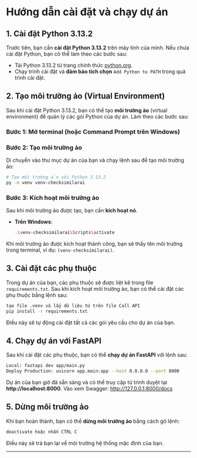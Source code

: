 # **Hướng dẫn cài đặt và chạy dự án**

## **1. Cài đặt Python 3.13.2**

Trước tiên, bạn cần **cài đặt Python 3.13.2** trên máy tính của mình. Nếu chưa cài đặt Python, bạn có thể làm theo các bước sau:

- Tải Python 3.13.2 từ trang chính thức [python.org](https://www.python.org/downloads/release/python-3132/).
- Chạy trình cài đặt và **đảm bảo tích chọn** `Add Python to PATH` trong quá trình cài đặt.

## **2. Tạo môi trường ảo (Virtual Environment)**

Sau khi cài đặt Python 3.13.2, bạn có thể tạo **môi trường ảo** (virtual environment) để quản lý các gói Python của dự án. Làm theo các bước sau:

### **Bước 1: Mở terminal (hoặc Command Prompt trên Windows)**

### **Bước 2: Tạo môi trường ảo**
Di chuyển vào thư mục dự án của bạn và chạy lệnh sau để tạo môi trường ảo:

```bash
# Tạo môi trường ảo với Python 3.13.2
py -m venv venv-checksimilarai
```

### **Bước 3: Kích hoạt môi trường ảo**

Sau khi môi trường ảo được tạo, bạn cần **kích hoạt nó**.

- **Trên Windows**:
  ```bash
  .\venv-checksimilarai\Scripts\activate
  ```


Khi môi trường ảo được kích hoạt thành công, bạn sẽ thấy tên môi trường trong terminal, ví dụ: `(venv-checksimilarai)`.

## **3. Cài đặt các phụ thuộc**

Trong dự án của bạn, các phụ thuộc sẽ được liệt kê trong file `requirements.txt`. Sau khi kích hoạt môi trường ảo, bạn có thể cài đặt các phụ thuộc bằng lệnh sau:

```bash
tạo file .venv và lấy dữ liệu từ trên file Call API
pip install -r requirements.txt
```

Điều này sẽ tự động cài đặt tất cả các gói yêu cầu cho dự án của bạn.

## **4. Chạy dự án với FastAPI**

Sau khi cài đặt các phụ thuộc, bạn có thể **chạy dự án FastAPI** với lệnh sau:

```bash
Local: fastapi dev app/main.py
Deploy Production: uvicorn app.main:app --host 0.0.0.0 --port 8000
```


Dự án của bạn giờ đã sẵn sàng và có thể truy cập từ trình duyệt tại **http://localhost:8000**.
Vào xem Swagger: http://127.0.0.1:8000/docs

## **5. Dừng môi trường ảo**

Khi bạn hoàn thành, bạn có thể **dừng môi trường ảo** bằng cách gõ lệnh:

```bash
deactivate hoặc nhấn CTRL C
```

Điều này sẽ trả bạn lại về môi trường hệ thống mặc định của bạn.

---


